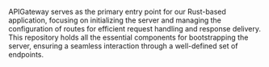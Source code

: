 APIGateway serves as the primary entry point for our Rust-based application, focusing on initializing the server and managing the configuration of routes for efficient request handling and response delivery. This repository holds all the essential components for bootstrapping the server, ensuring a seamless interaction through a well-defined set of endpoints.